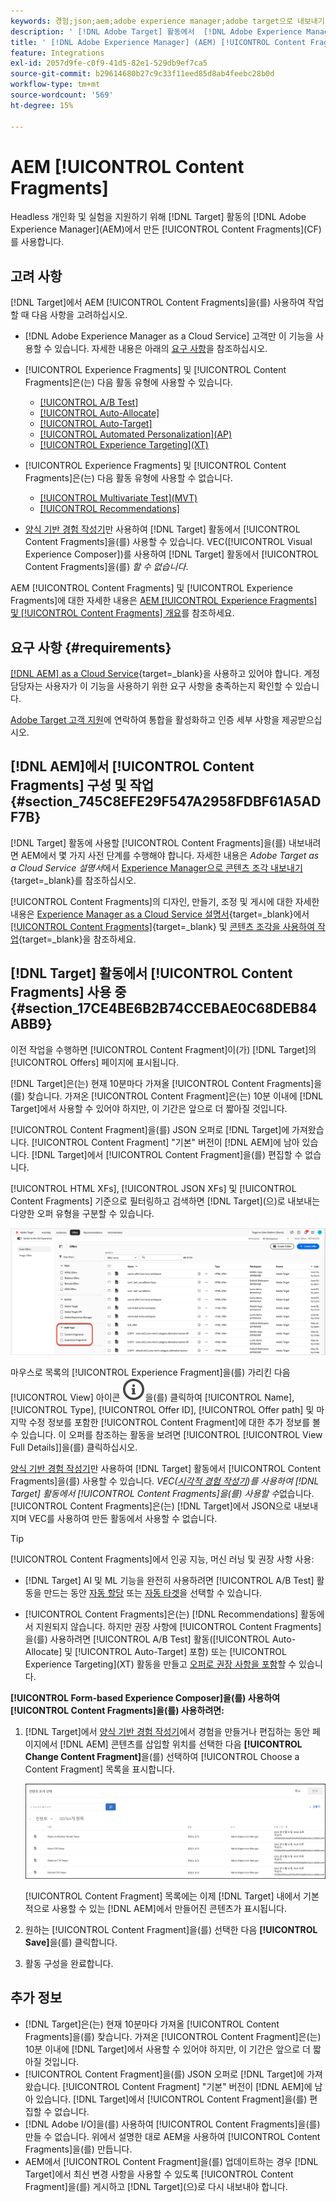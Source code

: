 ```yaml
---
keywords: 경험;json;aem;adobe experience manager;adobe target으로 내보내기;콘텐츠 조각;조각;CF;cf;headless;개인화;실험
description: ' [!DNL Adobe Target] 활동에서  [!DNL Adobe Experience Manager] [!UICONTROL Content Fragments]을(를) 사용하는 방법에 대해 알아봅니다.'
title: ' [!DNL Adobe Experience Manager] (AEM) [!UICONTROL Content Fragments]을(를) 사용하는 방법'
feature: Integrations
exl-id: 2057d9fe-c0f9-41d5-82e1-529db9ef7ca5
source-git-commit: b29614680b27c9c33f11eed85d8ab4feebc28b0d
workflow-type: tm+mt
source-wordcount: '569'
ht-degree: 15%

---
```


# AEM [!UICONTROL Content Fragments]

Headless 개인화 및 실험을 지원하기 위해 [!DNL Target] 활동의 [!DNL Adobe Experience Manager]&#x200B;(AEM)에서 만든 [!UICONTROL Content Fragments]&#x200B;(CF)를 사용합니다.

## 고려 사항

[!DNL Target]에서 AEM [!UICONTROL Content Fragments]을(를) 사용하여 작업할 때 다음 사항을 고려하십시오.

* [!DNL Adobe Experience Manager as a Cloud Service] 고객만 이 기능을 사용할 수 있습니다. 자세한 내용은 아래의 [요구 사항](#section_AE6F0971E1574B3AA324003599B96E5A)을 참조하십시오.
* [!UICONTROL Experience Fragments] 및 [!UICONTROL Content Fragments]은(는) 다음 활동 유형에 사용할 수 있습니다.

   * [[!UICONTROL A/B Test]](/help/main/c-activities/t-test-ab/test-ab.md)
   * [[!UICONTROL Auto-Allocate]](/help/main/c-activities/automated-traffic-allocation/automated-traffic-allocation.md)
   * [[!UICONTROL Auto-Target]](/help/main/c-activities/auto-target/auto-target-to-optimize.md)
   * [[!UICONTROL Automated Personalization]&#x200B;(AP)](/help/main/c-activities/t-automated-personalization/automated-personalization.md)
   * [[!UICONTROL Experience Targeting]&#x200B;(XT)](/help/main/c-activities/t-experience-target/experience-target.md)

* [!UICONTROL Experience Fragments] 및 [!UICONTROL Content Fragments]은(는) 다음 활동 유형에 사용할 수 없습니다.

   * [[!UICONTROL Multivariate Test]&#x200B;(MVT)](/help/main/c-activities/c-multivariate-testing/multivariate-testing.md)
   * [[!UICONTROL Recommendations]](/help/main/c-recommendations/recommendations.md)

* [양식 기반 경험 작성기](/help/main/c-experiences/form-experience-composer.md)만 사용하여 [!DNL Target] 활동에서 [!UICONTROL Content Fragments]을(를) 사용할 수 있습니다. VEC([!UICONTROL Visual Experience Composer])를 사용하여 [!DNL Target] 활동에서 [!UICONTROL Content Fragments]을(를) *할 수 없습니다*.

AEM [!UICONTROL Content Fragments] 및 [!UICONTROL Experience Fragments]에 대한 자세한 내용은 [AEM [!UICONTROL Experience Fragments] 및 [!UICONTROL Content Fragments] 개요](/help/main/c-integrating-target-with-mac/aem/aem-experience-and-content-fragments.md)를 참조하세요.

## 요구 사항 {#requirements}

[[!DNL AEM] as a Cloud Service](https://experienceleague.adobe.com/docs/experience-manager-cloud-service.html){target=_blank}을 사용하고 있어야 합니다. 계정 담당자는 사용자가 이 기능을 사용하기 위한 요구 사항을 충족하는지 확인할 수 있습니다.

[Adobe Target 고객 지원](/help/main/cmp-resources-and-contact-information.md#reference_ACA3391A00EF467B87930A450050077C)에 연락하여 통합을 활성화하고 인증 세부 사항을 제공받으십시오.

## [!DNL AEM]에서 [!UICONTROL Content Fragments] 구성 및 작업 {#section_745C8EFE29F547A2958FDBF61A5ADF7B}

[!DNL Target] 활동에 사용할 [!UICONTROL Content Fragments]을(를) 내보내려면 AEM에서 몇 가지 사전 단계를 수행해야 합니다. 자세한 내용은 *Adobe Target as a Cloud Service 설명서*&#x200B;에서 [Experience Manager으로 콘텐츠 조각 내보내기](https://experienceleague.adobe.com/docs/experience-manager-cloud-service/content/sites/integrations/content-fragments-target.html){target=_blank}를 참조하십시오.

[!UICONTROL Content Fragments]의 디자인, 만들기, 조정 및 게시에 대한 자세한 내용은 [Experience Manager as a Cloud Service 설명서](https://experienceleague.adobe.com/docs/experience-manager-cloud-service/content/home.html){target=_blank}에서 [[!UICONTROL Content Fragments]](https://experienceleague.adobe.com/docs/experience-manager-cloud-service/content/sites/authoring/fundamentals/content-fragments.html?lang=ko){target=_blank} 및 [콘텐츠 조각을 사용하여 작업](https://experienceleague.adobe.com/docs/experience-manager-cloud-service/content/sites/administering/content-fragments/content-fragments.html){target=_blank}을 참조하세요.

## [!DNL Target] 활동에서 [!UICONTROL Content Fragments] 사용 중 {#section_17CE4BE6B2B74CCEBAE0C68DEB84ABB9}

이전 작업을 수행하면 [!UICONTROL Content Fragment]이(가) [!DNL Target]의 [!UICONTROL Offers] 페이지에 표시됩니다.

[!DNL Target]은(는) 현재 10분마다 가져올 [!UICONTROL Content Fragments]을(를) 찾습니다. 가져온 [!UICONTROL Content Fragment]은(는) 10분 이내에 [!DNL Target]에서 사용할 수 있어야 하지만, 이 기간은 앞으로 더 짧아질 것입니다.

[!UICONTROL Content Fragment]을(를) JSON 오퍼로 [!DNL Target]에 가져왔습니다. [!UICONTROL Content Fragment] &quot;기본&quot; 버전이 [!DNL AEM]에 남아 있습니다. [!DNL Target]에서 [!UICONTROL Content Fragment]을(를) 편집할 수 없습니다.

[!UICONTROL HTML XFs], [!UICONTROL JSON XFs] 및 [!UICONTROL Content Fragments] 기준으로 필터링하고 검색하면 [!DNL Target]&#x200B;(으)로 내보내는 다양한 오퍼 유형을 구분할 수 있습니다.

![콘텐츠 조각 유형별 필터링: Target UI의 HTML 또는 JSON](/help/main/c-integrating-target-with-mac/aem/assets/fragment-types.png)

마우스로 목록의 [!UICONTROL Experience Fragment]을(를) 가리킨 다음 [!UICONTROL View] 아이콘 ![정보 아이콘](/help/main/assets/icons/InfoOutline.svg)을(를) 클릭하여 [!UICONTROL Name], [!UICONTROL Type], [!UICONTROL Offer ID], [!UICONTROL Offer path] 및 마지막 수정 정보를 포함한 [!UICONTROL Content Fragment]에 대한 추가 정보를 볼 수 있습니다. 이 오퍼를 참조하는 활동을 보려면 [!UICONTROL [!UICONTROL View Full Details]]을(를) 클릭하십시오.

[양식 기반 경험 작성기](/help/main/c-experiences/form-experience-composer.md)만 사용하여 [!DNL Target] 활동에서 [!UICONTROL Content Fragments]을(를) 사용할 수 있습니다. *VEC([시각적 경험 작성기](/help/main/c-experiences/c-visual-experience-composer/visual-experience-composer.md))를 사용하여 [!DNL Target] 활동에서 [!UICONTROL Content Fragments]을(를) 사용할 수*&#x200B;없습니다. [!UICONTROL Content Fragments]은(는) [!DNL Target]에서 JSON으로 내보내지며 VEC를 사용하여 만든 활동에서 사용할 수 없습니다.

>[!TIP]
>
>[!UICONTROL Content Fragments]에서 인공 지능, 머신 러닝 및 권장 사항 사용:
>
>* [!DNL Target] AI 및 ML 기능을 완전히 사용하려면 [!UICONTROL A/B Test] 활동을 만드는 동안 [자동 할당](/help/main/c-activities/automated-traffic-allocation/automated-traffic-allocation.md#concept_A1407678796B4C569E94CBA8A9F7F5D4) 또는 [자동 타겟](/help/main/c-activities/auto-target/auto-target-to-optimize.md)을 선택할 수 있습니다.
>
>* [!UICONTROL Content Fragments]은(는) [!DNL Recommendations] 활동에서 지원되지 않습니다. 하지만 권장 사항에 [!UICONTROL Content Fragments]을(를) 사용하려면 [!UICONTROL A/B Test] 활동([!UICONTROL Auto-Allocate] 및 [!UICONTROL Auto-Target] 포함) 또는 [!UICONTROL Experience Targeting]&#x200B;(XT) 활동을 만들고 [오퍼로 권장 사항을 포함](/help/main/c-recommendations/recommendations-as-an-offer.md)할 수 있습니다.

**[!UICONTROL Form-based Experience Composer]을(를) 사용하여 [!UICONTROL Content Fragments]을(를) 사용하려면:**

1. [!DNL Target]에서 [양식 기반 경험 작성기](/help/main/c-experiences/form-experience-composer.md#task_FAC842A6535045B68B4C1AD3E657E56E)에서 경험을 만들거나 편집하는 동안 페이지에서 [!DNL AEM] 콘텐츠를 삽입할 위치를 선택한 다음 **[!UICONTROL Change Content Fragment]**&#x200B;을(를) 선택하여 [!UICONTROL Choose a Content Fragment] 목록을 표시합니다.

   ![content_fragment_list 이미지](/help/main/c-integrating-target-with-mac/aem/assets/choose-content-fragment.png)

   [!UICONTROL Content Fragment] 목록에는 이제 [!DNL Target] 내에서 기본적으로 사용할 수 있는 [!DNL AEM]에서 만들어진 콘텐츠가 표시됩니다.

1. 원하는 [!UICONTROL Content Fragment]을(를) 선택한 다음 **[!UICONTROL Save]**&#x200B;을(를) 클릭합니다.
1. 활동 구성을 완료합니다.

## 추가 정보

* [!DNL Target]은(는) 현재 10분마다 가져올 [!UICONTROL Content Fragments]을(를) 찾습니다. 가져온 [!UICONTROL Content Fragment]은(는) 10분 이내에 [!DNL Target]에서 사용할 수 있어야 하지만, 이 기간은 앞으로 더 짧아질 것입니다.
* [!UICONTROL Content Fragment]을(를) JSON 오퍼로 [!DNL Target]에 가져왔습니다. [!UICONTROL Content Fragment] &quot;기본&quot; 버전이 [!DNL AEM]에 남아 있습니다. [!DNL Target]에서 [!UICONTROL Content Fragment]을(를) 편집할 수 없습니다.
* [!DNL Adobe I/O]을(를) 사용하여 [!UICONTROL Content Fragments]을(를) 만들 수 없습니다. 위에서 설명한 대로 AEM을 사용하여 [!UICONTROL Content Fragments]을(를) 만듭니다.
* AEM에서 [!UICONTROL Content Fragment]을(를) 업데이트하는 경우 [!DNL Target]에서 최신 변경 사항을 사용할 수 있도록 [!UICONTROL Content Fragment]을(를) 게시하고 [!DNL Target]&#x200B;(으)로 다시 내보내야 합니다.
